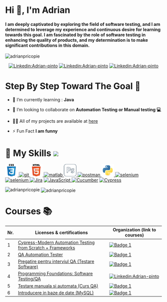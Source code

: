 <h1 align="left">Hi 👋, I'm Adrian</h1>

<h4 align="left"> I am deeply captivated by exploring the field of software testing, and I am determined to leverage my experience and continuous desire for learning towards this goal. I am fascinated by the role of software testing in enhancing the quality of products, and my determination is to make significant contributions in this domain.</h4>


<p align="left"> <img src="https://komarev.com/ghpvc/?username=adrianpricopie&label=Profile%20views&color=0e75b6&style=flat" alt="adrianpricopie" /> </p>
<div align="center">
  
[![Linkedin:Adrian-pinto](https://img.shields.io/badge/LinkedIn-0077B5?style=for-the-badge&logo=linkedin&logoColor=white)](https://www.linkedin.com/in/adrian-pricopie-a1a5a8215/)
[![Linkedin:Adrian-pinto](https://img.shields.io/badge/Instagram-E4405F?style=for-the-badge&logo=instagram&logoColor=white)](https://www.instagram.com/adrian.pricopie/)
[![Linkedin:Adrian-pinto](https://img.shields.io/badge/website-000000?style=for-the-badge&logo=About.me&logoColor=white)]()

</div>

# Step By Step Toward The Goal :dart:


- 🌱 I’m currently learning : **Java**

- 👯 I’m looking to collaborate on **Automation Testing or Manual testing 💻**

- 👨‍💻 All of my projects are available at [here](https://github.com/AdrianPricopie?tab=repositories)


- ⚡ Fun Fact **I am funny**
<p align="left">
</p>

# 🤵 My Skills <img src='https://user-images.githubusercontent.com/74038190/206662607-d9e7591e-bbf9-42f9-9386-29efc927bc16.gif' width="40"> 

<p align="left"> <a href="https://www.w3schools.com/css/" target="_blank" rel="noreferrer"> <img src="https://raw.githubusercontent.com/devicons/devicon/master/icons/css3/css3-original-wordmark.svg" alt="css3" width="40" height="40"/> </a>   <a href="https://git-scm.com/" target="_blank" rel="noreferrer"> <img src="https://www.vectorlogo.zone/logos/git-scm/git-scm-icon.svg" alt="git" width="40" height="40"/> </a> <a href="https://www.w3.org/html/" target="_blank" rel="noreferrer"> <img src="https://raw.githubusercontent.com/devicons/devicon/master/icons/html5/html5-original-wordmark.svg" alt="html5" width="40" height="40"/> </a><a href="https://www.mathworks.com/" target="_blank" rel="noreferrer"> <img src="https://upload.wikimedia.org/wikipedia/commons/2/21/Matlab_Logo.png" alt="matlab" width="40" height="40"/> </a> <a href="https://www.photoshop.com/en" target="_blank" rel="noreferrer"> <img src="https://raw.githubusercontent.com/devicons/devicon/master/icons/photoshop/photoshop-line.svg" alt="photoshop" width="40" height="40"/> </a> <a href="https://postman.com" target="_blank" rel="noreferrer"> <img src="https://www.vectorlogo.zone/logos/getpostman/getpostman-icon.svg" alt="postman" width="40" height="40"/> </a> <a href="https://www.python.org" target="_blank" rel="noreferrer"> <img src="https://raw.githubusercontent.com/devicons/devicon/master/icons/python/python-original.svg" alt="python" width="40" height="40"/> </a> <a href="https://www.selenium.dev" target="_blank" rel="noreferrer"> <img src="https://raw.githubusercontent.com/detain/svg-logos/780f25886640cef088af994181646db2f6b1a3f8/svg/selenium-logo.svg" alt="selenium" width="40" height="40"/> </a> <a href="https://www.mysql.com/" target="_blank" rel="noreferrer"> <img src="https://pngimg.com/uploads/mysql/mysql_PNG34.png" alt="selenium" width="40" height="40"/> </a> 
<a href="https://www.atlassian.com/software/jira" target="_blank" rel="noreferrer"> <img src="https://www.vectorlogo.zone/logos/atlassian_jira/atlassian_jira-ar21.svg" alt="Jira" width="80" height="40"/></a>
<a href="https://nodejs.org/en" target="_blank" rel="noreferrer"><img src="https://upload.wikimedia.org/wikipedia/commons/6/6a/JavaScript-logo.png" alt="JavaScript" width="40" height="40"/> </a>
<a href="https://cucumber.io/" target="_blank" rel="noreferrer"> <img src="https://seeklogo.com/images/C/cucumber-logo-A5197CAD09-seeklogo.com.png" alt="Cucumber" width="100" height="40"/></a>
<a href="https://www.cypress.io/" target="_blank" rel="noreferrer"> <img src="https://asset.brandfetch.io/idIq_kF0rb/idZxkJkFIi.svg?updated=1667565307270" alt="Cypress" width="60" height="40"/></a>

</p>

<p><img align="left" src="https://github-readme-stats.vercel.app/api/top-langs?username=adrianpricopie&show_icons=true&locale=en&layout=compact" alt="adrianpricopie" /> </p>

<p>&nbsp;<img align="center" src="https://github-readme-stats.vercel.app/api?username=adrianpricopie&show_icons=true&locale=en" alt="adrianpricopie" /></p>

# Courses :books:
| Nr. | Licenses & certifications       | Organization (link to courses)                                                                                              | 
|-----|--------------------------------|----------------------------------------------------------------------------------------------------------------------------| 
| 1   | [Cypress-Modern Automation Testing from Scratch + Frameworks](https://www.udemy.com/certificate/UC-54ba25e1-8f17-4592-a285-eb21c7cbe5fe/) | [![Badge 1](https://img.shields.io/badge/Udemy-EC5252?style=for-the-badge&logo=Udemy&logoColor=white)](https://www.udemy.com/course/cypress-tutorial/?couponCode=KEEPLEARNING) | 
| 2   | [QA Automation Tester](https://github.com/AdrianPricopie/Certification/blob/main/Screenshot%202024-04-06%20at%2022.21.42.png) | [![Badge 1](https://img.shields.io/badge/ITFactory-000000?style=for-the-badge&logoColor=white)](https://www.itfactory.ro/) | 
| 3   | [Pregatire pentru interviul QA (Testare Software)](https://www.udemy.com/certificate/UC-63aa5699-9ad1-4ec6-b198-f949489a84cb/) | [![Badge 1](https://img.shields.io/badge/Udemy-EC5252?style=for-the-badge&logo=Udemy&logoColor=white)](https://www.udemy.com/course/pregatire-pentru-interviul-qa-testare-software/?couponCode=KEEPLEARNING) | 
| 4   | [Programming Foundations: Software Testing/QA](https://www.linkedin.com/learning/certificates/09d21f167e2aaa149fb0d8f6a6a8ceadb656fcecefd1355465f4c58c3717a1fb) | [![Linkedin:Adrian-pinto](https://img.shields.io/badge/LinkedIn-0077B5?style=for-the-badge&logo=linkedin&logoColor=white)](https://www.linkedin.com/learning/programming-foundations-software-testing-qa?trk=learning-certificate_detail_search-card&upsellOrderOrigin=default_guest_learning) |
| 5   |  [Testare manuala si automata (Curs QA)](https://www.udemy.com/certificate/UC-4b67e7bd-905d-4454-9ad6-fe8c3ac3f60f/)  | [![Badge 1](https://img.shields.io/badge/Udemy-EC5252?style=for-the-badge&logo=Udemy&logoColor=white)](https://www.udemy.com/course/testare-manuala-si-automata-curs-qa/?couponCode=KEEPLEARNING) | 
| 6   | [Introducere in baze de date (MySQL)](https://www.udemy.com/certificate/UC-0957b61c-2328-427f-a995-7abd575cb078/) | [![Badge 1](https://img.shields.io/badge/Udemy-EC5252?style=for-the-badge&logo=Udemy&logoColor=white)](https://www.udemy.com/course/introducere-in-baze-de-date-mysql/?couponCode=KEEPLEARNING) |



